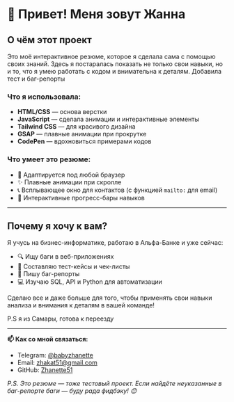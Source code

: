 # 👋 Привет! Меня зовут Жанна

## О чём этот проект

Это моё интерактивное резюме, которое я сделала сама с помощью своих знаний. Здесь я постаралась показать не только свои навыки, но и то, что я умею работать с кодом и внимательна к деталям. Добавила тест и баг-репорты 

### Что я использовала:
- **HTML/CSS** — основа верстки
- **JavaScript** — сделала анимации и интерактивные элементы
- **Tailwind CSS** — для красивого дизайна
- **GSAP** — плавные анимации при прокрутке
- **CodePen** — вдохновиться примерами кодов

### Что умеет это резюме:
- 📱 Адаптируется под любой браузер
- ✨ Плавные анимации при скролле
- 📞 Всплывающее окно для контактов (с функцией `mailto:` для email)
- 🎯 Интерактивные прогресс-бары навыков

---

## Почему я хочу к вам?

Я учусь на бизнес-информатике, работаю в Альфа-Банке и уже сейчас:
- 🔍 Ищу баги в веб-приложениях
- 📝 Составляю тест-кейсы и чек-листы
- 🐞 Пишу баг-репорты
- 💻 Изучаю SQL, API и Python для автоматизации

Сделаю все и даже больше для того, чтобы применять свои навыки анализа и внимания к деталям в вашей команде!

P.S я из Самары, готова к переезду

---

**📫 Как со мной связаться:**
- Telegram: [@babyzhanette](https://t.me/babyzhanette)
- Email: [zhakat51@gmail.com](mailto:zhakat51@gmail.com?subject=Резюме%20QA-инженера&body=Здравствуйте,%20Жанна!)
- GitHub: [Zhanette51](https://github.com/Zhanette51)

*P.S. Это резюме — тоже тестовый проект. Если найдёте неуказанные в баг-репорте баги — буду рада фидбэку! 😊*
